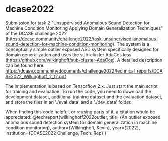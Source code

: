 # dcase2022
Submission for task 2 "Unsupervised Anomalous Sound Detection for Machine Condition Monitoring Applying Domain Generalization Techniques" of the DCASE challenge 2022 (https://dcase.community/challenge2022/task-unsupervised-anomalous-sound-detection-for-machine-condition-monitoring). The system is a conceptually simple outlier exposed ASD system specifically designed for domain generalization and uses the sub-cluster AdaCos loss (https://github.com/wilkinghoff/sub-cluster-AdaCos). A detailed description can be found here: https://dcase.community/documents/challenge2022/technical_reports/DCASE2022_Wilkinghoff_2_t2.pdf

The implementation is based on Tensorflow 2.x. Just start the main script for training and evaluation. To run the code, you need to download the development dataset, additional training dataset and the evaluation dataset, and store the files in an './eval_data' and a './dev_data' folder.

When finding this code helpful, or reusing parts of it, a citation would be appreciated:
@techreport{wilkinghoff2022outlier,
  title={An outlier exposed anomalous sound detection system for domain generalization in machine condition monitoring},
  author={Wilkinghoff, Kevin},
  year={2022},
  institution={DCASE2022 Challenge, Tech. Rep}
}

